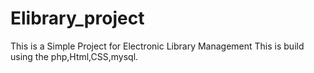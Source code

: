 # Elibrary_project

This is a Simple Project for Electronic Library Management
This is build using the php,Html,CSS,mysql.
